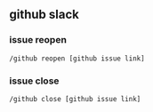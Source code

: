 ## github slack

### issue reopen
```
/github reopen [github issue link]
```

### issue close
```
/github close [github issue link]
```
